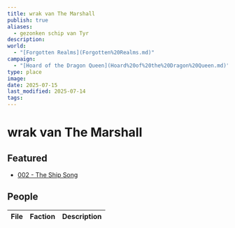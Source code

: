 ```yaml
---
title: wrak van The Marshall
publish: true
aliases:
  - gezonken schip van Tyr
description: 
world:
  - "[Forgotten Realms](Forgotten%20Realms.md)"
campaign:
  - "[Hoard of the Dragon Queen](Hoard%20of%20the%20Dragon%20Queen.md)"
type: place
image: 
date: 2025-07-15
last_modified: 2025-07-14
tags: 
---
```

# wrak van The Marshall

## Featured
- [002 - The Ship Song](/content/Adventures/002%20-%20The%20Ship%20Song.md)

## People
| File | Faction | Description |
| ---- | ------- | ----------- |

